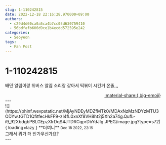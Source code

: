 ```yaml
---
slug: 1-110242815
date: 2022-12-18 22:16:28.970000+09:00
authors:
  - c29d4d60ca0a5ca4b7cc05d630759410
  - 56bdfafb606d9ce1b4ecdd572595e242
categories:
  - Seoyeon
tags:
  - Fan Post
---
```


# 1-110242815

<div class="post-container" markdown="1">
<div class="content-container md-sidebar__scrollwrap" markdown="1">

배민 알림이랑 위버스 알림 소리랑 같아서 떡볶이 시킨거 온줄,,,

</div>
</div>

<div style="text-align: right;" markdown="1">
<a href="https://weverse.io/fromis9/fanpost/1-110242815" style="text-align: right;">:material-share:{.big-emoji}</a>
</div>
---

<div class="comments-container md-sidebar__scrollwrap" markdown="1">
<div class="comment" markdown="1">
<div class='id-container' markdown="1">
![](https://phinf.wevpstatic.net/MjAyNDEyMDZfMTk0/MDAxNzMzNDYzMTU3ODYw.tGTD1QfitfecHkFF9-zI4fL0xnXf8VH8ht2j5Xh2a74g.QufL-i9_92XbdgbPBLGEpzXIrDqS4JTDRCqprDbYdJIg.JPEG/image.jpg?type=s72){ loading=lazy }
**<span class="artist">더여니</span>** <small>Dec 18 2022, 22:16</small><br>
</div>
<div class='comment-body' markdown="1">
그래서 뭐가 더 반가우신가요?
</div>
</div>
</div>
---
